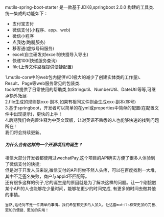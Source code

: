 mutils-spring-boot-starter 是一款基于JDK8,springboot 2.0.0 构建的工具类.
统一集成的功能如下：
 - 支付宝支付
 - 微信支付(小程序、app、web)
 - 微信小程序
 - 点我达(跑腿服务)
 - 移客通(虚拟号码服务)
 - excel(自主研发对excel的快捷导入导出)
 - 快递100(快递服务查询)
 - file(上传文件路径提供便捷配置)
 
 
 1.mutils-core中的web包内提供VO(极大的减少了创建实体类的工作量)、Result、Page等web服务常见的包装类.<br/>
    tools中提供了日常使用的帮助类,如Stringutil、NumberUtil、DateUtil等等,可继承额外拓展.<br/>
 2.file生成的规则是xxx-副本,如果有相同文件则会生成xxx-副本(序号)<br/>
 3.基于springboot，开发者可以简单的在yml或properties中简单的配置(在配置文件中出现提示)，更快的上手！<br/>
 4.后期我们会完善注释为中英文双版，让对英语不熟悉的人也能够快速的找到问题所在！<br/>
   我们将会持续更新。<br/>

<h5>为什么会有这样的一个开源项目的诞生？</h5>
 	相信大部分开发者都使用过wechatPay,这个项目的API确实方便了很多人体验到了微信支付的快捷;<br/>
	但是对于开发人员来说,微信支付的API何尝不然人头疼，可以在百度找到一大堆，其中不乏签名失败，商户与appid不匹配等。<br/>
	还有很多这样的例子,它的诞生是的原因就是为了解决这样的问题。让一个刚接触某个API的人也能够花少量时间，能够花更少的时间完成,
	有更多的时间去做其他的事情。<br/>
	
	当然,这绝对不是一件简单的事情。我们希望有更多的人加入，让这套mutils框架更加的完善、更加的便捷、更加的实用！
	
	
	
